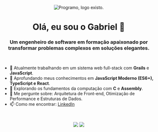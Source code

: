 <!-- 1. O BANNER -->
<p align="center">
  <img src="URL_DA_SUA_IMAGEM_DO_BANNER" alt="Programo, logo existo."/>
</p>

<!-- 2. A APRESENTAÇÃO -->
<h1 align="center">Olá, eu sou o Gabriel 👋</h1>
<h3 align="center">Um engenheiro de software em formação apaixonado por transformar problemas complexos em soluções elegantes.</h3>
<br>

<!-- 3. SOBRE MIM -->
- 🔭 Atualmente trabalhando em um sistema web full-stack com **Grails** e **JavaScript**.
- 🌱 Aprofundando meus conhecimentos em **JavaScript Moderno (ES6+), TypeScript e React**.
- 🤔 Explorando os fundamentos da computação com **C** e **Assembly**.
- 💬 Me pergunte sobre: Arquitetura de Front-end, Otimização de Performance e Estruturas de Dados.
- 📫 Como me encontrar: [LinkedIn](URL_DO_SEU_LINKEDIN)

<br>

<!-- 4. STATS (Opcional, mas legal) -->
<p align="center">
  <img src="https://github-readme-stats.vercel.app/api?username=bieltris&show_icons=true&theme=dracula&include_all_commits=true&count_private=true"/>
  <img src="https://github-readme-stats.vercel.app/api/top-langs/?username=bieltris&layout=compact&langs_count=7&theme=dracula"/>
</p>
